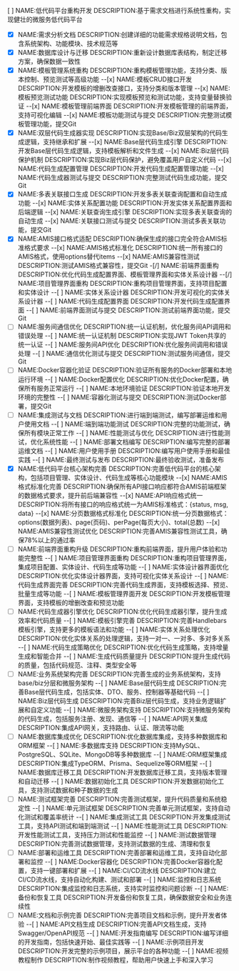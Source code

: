 [ ] NAME:低代码平台重构开发 DESCRIPTION:基于需求文档进行系统性重构，实现健壮的微服务低代码平台
-[x] NAME:需求分析文档 DESCRIPTION:创建详细的功能需求规格说明文档，包含系统架构、功能模块、技术规范等
-[x] NAME:数据库设计与迁移 DESCRIPTION:重新设计数据库表结构，制定迁移方案，确保数据一致性
-[x] NAME:模板管理系统重构 DESCRIPTION:重构模板管理功能，支持分类、版本控制、预览测试等高级功能
--[x] NAME:模板CRUD接口开发 DESCRIPTION:开发模板的增删改查接口，支持分类和版本管理
--[x] NAME:模板预览测试功能 DESCRIPTION:实现模板预览和测试功能，支持变量替换验证
--[x] NAME:模板管理前端界面 DESCRIPTION:开发模板管理的前端界面，支持可视化编辑
--[x] NAME:模板功能测试与提交 DESCRIPTION:完整测试模板管理功能，提交Git
-[x] NAME:双层代码生成器实现 DESCRIPTION:实现Base/Biz双层架构的代码生成逻辑，支持继承和扩展
--[x] NAME:Base层代码生成引擎 DESCRIPTION:开发Base层代码生成逻辑，支持模板解析和文件生成
--[x] NAME:Biz层代码保护机制 DESCRIPTION:实现Biz层代码保护，避免覆盖用户自定义代码
--[x] NAME:代码生成配置管理 DESCRIPTION:开发代码生成配置管理功能
--[x] NAME:代码生成器测试与提交 DESCRIPTION:完整测试代码生成功能，提交Git
-[x] NAME:多表关联接口生成 DESCRIPTION:开发多表关联查询配置和自动生成功能
--[x] NAME:实体关系配置功能 DESCRIPTION:开发实体关系配置界面和后端逻辑
--[x] NAME:关联查询生成引擎 DESCRIPTION:实现多表关联查询的自动生成
--[x] NAME:关联接口测试与提交 DESCRIPTION:测试多表关联功能，提交Git
-[x] NAME:AMIS接口格式适配 DESCRIPTION:确保生成的接口完全符合AMIS标准格式要求
--[x] NAME:AMIS格式标准化 DESCRIPTION:统一所有接口的AMIS格式，使用options替代items
--[x] NAME:AMIS兼容性测试 DESCRIPTION:测试AMIS格式兼容性，提交Git
-[/] NAME:前端界面重构 DESCRIPTION:优化代码生成配置界面、模板管理界面和实体关系设计器
--[/] NAME:项目管理界面重构 DESCRIPTION:重构项目管理界面，支持项目配置和实体设计
--[ ] NAME:实体关系设计器 DESCRIPTION:开发可视化的实体关系设计器
--[ ] NAME:代码生成配置界面 DESCRIPTION:开发代码生成配置界面
--[ ] NAME:前端界面测试与提交 DESCRIPTION:测试前端界面功能，提交Git
-[ ] NAME:服务间通信优化 DESCRIPTION:统一认证机制，优化服务间API调用和错误处理
--[ ] NAME:统一认证机制 DESCRIPTION:实现JWT Token共享的统一认证
--[ ] NAME:服务间API优化 DESCRIPTION:优化服务间调用和错误处理
--[ ] NAME:通信优化测试与提交 DESCRIPTION:测试服务间通信，提交Git
-[ ] NAME:Docker容器化验证 DESCRIPTION:验证所有服务的Docker部署和本地运行环境
--[ ] NAME:Docker配置优化 DESCRIPTION:优化Docker配置，确保所有服务正常运行
--[ ] NAME:本地环境验证 DESCRIPTION:验证本地开发环境的完整性
--[ ] NAME:容器化测试与提交 DESCRIPTION:测试Docker部署，提交Git
-[ ] NAME:集成测试与文档 DESCRIPTION:进行端到端测试，编写部署运维和用户使用文档
--[ ] NAME:端到端功能测试 DESCRIPTION:完整的功能测试，确保所有模块正常工作
--[ ] NAME:性能测试与优化 DESCRIPTION:进行性能测试，优化系统性能
--[ ] NAME:部署文档编写 DESCRIPTION:编写完整的部署运维文档
--[ ] NAME:用户使用手册 DESCRIPTION:编写用户使用手册和最佳实践
--[ ] NAME:最终测试与发布 DESCRIPTION:最终验收测试，准备发布
-[x] NAME:低代码平台核心架构完善 DESCRIPTION:完善低代码平台的核心架构，包括项目管理、实体设计、代码生成等核心功能模块
--[x] NAME:AMIS格式标准化完善 DESCRIPTION:确保所有API接口响应都符合AMIS前端框架的数据格式要求，提升前后端兼容性
--[x] NAME:API响应格式统一 DESCRIPTION:将所有接口的响应格式统一为AMIS标准格式：{status, msg, data}
--[x] NAME:分页数据格式标准化 DESCRIPTION:统一分页数据格式：options(数据列表)、page(页码)、perPage(每页大小)、total(总数)
--[x] NAME:AMIS兼容性测试优化 DESCRIPTION:完善AMIS兼容性测试工具，确保78%以上的通过率
-[ ] NAME:前端界面重构升级 DESCRIPTION:重构前端界面，提升用户体验和功能完整性
--[ ] NAME:项目管理界面重构 DESCRIPTION:重构项目管理界面，集成项目配置、实体设计、代码生成等功能
--[ ] NAME:实体设计器界面优化 DESCRIPTION:优化实体设计器界面，支持可视化实体关系设计
--[ ] NAME:代码生成界面完善 DESCRIPTION:完善代码生成界面，支持模板选择、预览、批量生成等功能
--[ ] NAME:模板管理界面开发 DESCRIPTION:开发模板管理界面，支持模板的增删改查和预览功能
-[ ] NAME:代码生成器引擎优化 DESCRIPTION:优化代码生成器引擎，提升生成效率和代码质量
--[ ] NAME:模板引擎完善 DESCRIPTION:完善Handlebars模板引擎，支持更多的模板语法和功能
--[ ] NAME:实体关系处理优化 DESCRIPTION:优化实体关系的处理逻辑，支持一对一、一对多、多对多关系
--[ ] NAME:代码生成策略优化 DESCRIPTION:优化代码生成策略，支持增量生成和智能合并
--[ ] NAME:生成代码质量提升 DESCRIPTION:提升生成代码的质量，包括代码规范、注释、类型安全等
-[ ] NAME:业务系统架构完善 DESCRIPTION:完善生成的业务系统架构，支持base/biz分层和微服务架构
--[ ] NAME:Base层代码生成 DESCRIPTION:完善Base层代码生成，包括实体、DTO、服务、控制器等基础代码
--[ ] NAME:Biz层代码生成 DESCRIPTION:完善Biz层代码生成，支持业务逻辑扩展和自定义功能
--[ ] NAME:微服务架构支持 DESCRIPTION:支持微服务架构的代码生成，包括服务注册、发现、通信等
--[ ] NAME:API网关集成 DESCRIPTION:集成API网关，支持路由、认证、限流等功能
-[ ] NAME:数据库集成优化 DESCRIPTION:优化数据库集成，支持多种数据库和ORM框架
--[ ] NAME:多数据库支持 DESCRIPTION:支持MySQL、PostgreSQL、SQLite、MongoDB等多种数据库
--[ ] NAME:ORM框架集成 DESCRIPTION:集成TypeORM、Prisma、Sequelize等ORM框架
--[ ] NAME:数据库迁移工具 DESCRIPTION:开发数据库迁移工具，支持版本管理和自动迁移
--[ ] NAME:数据初始化工具 DESCRIPTION:开发数据初始化工具，支持测试数据和种子数据的生成
-[ ] NAME:测试框架完善 DESCRIPTION:完善测试框架，提升代码质量和系统稳定性
--[ ] NAME:单元测试框架 DESCRIPTION:完善单元测试框架，支持自动化测试和覆盖率统计
--[ ] NAME:集成测试工具 DESCRIPTION:开发集成测试工具，支持API测试和端到端测试
--[ ] NAME:性能测试工具 DESCRIPTION:开发性能测试工具，支持压力测试和性能监控
--[ ] NAME:测试数据管理 DESCRIPTION:完善测试数据管理，支持测试数据的生成、清理和恢复
-[ ] NAME:部署和运维工具 DESCRIPTION:完善部署和运维工具，支持自动化部署和监控
--[ ] NAME:Docker容器化 DESCRIPTION:完善Docker容器化配置，支持一键部署和扩展
--[ ] NAME:CI/CD流水线 DESCRIPTION:建立CI/CD流水线，支持自动化构建、测试和部署
--[ ] NAME:监控和日志系统 DESCRIPTION:集成监控和日志系统，支持实时监控和问题诊断
--[ ] NAME:备份和恢复工具 DESCRIPTION:开发备份和恢复工具，确保数据安全和业务连续性
-[ ] NAME:文档和示例完善 DESCRIPTION:完善项目文档和示例，提升开发者体验
--[ ] NAME:API文档生成 DESCRIPTION:完善API文档生成，支持Swagger/OpenAPI规范
--[ ] NAME:开发指南编写 DESCRIPTION:编写详细的开发指南，包括快速开始、最佳实践等
--[ ] NAME:示例项目开发 DESCRIPTION:开发完整的示例项目，展示平台的各种功能
--[ ] NAME:视频教程制作 DESCRIPTION:制作视频教程，帮助用户快速上手和深入学习